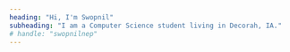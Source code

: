 ```yaml
---
heading: "Hi, I'm Swopnil"
subheading: "I am a Computer Science student living in Decorah, IA."
# handle: "swopnilnep"
---
```

